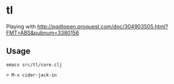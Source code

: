 # tl

Playing with http://pqdtopen.proquest.com/doc/304903505.html?FMT=ABS&pubnum=3380156

## Usage

```
emacs src/tl/core.clj

> M-x cider-jack-in
```
